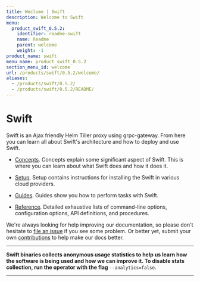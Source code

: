 ```yaml
---
title: Weclome | Swift
description: Welcome to Swift
menu:
  product_swift_0.5.2:
    identifier: readme-swift
    name: Readme
    parent: welcome
    weight: -1
product_name: swift
menu_name: product_swift_0.5.2
section_menu_id: welcome
url: /products/swift/0.5.2/welcome/
aliases:
  - /products/swift/0.5.2/
  - /products/swift/0.5.2/README/
---
```


# Swift
Swift is an Ajax friendly Helm Tiller proxy using grpc-gateway. From here you can learn all about Swift's architecture and how to deploy and use Swift.

- [Concepts](/products/swift/0.5.2/concepts/). Concepts explain some significant aspect of Swift. This is where you can learn about what Swift does and how it does it.

- [Setup](/products/swift/0.5.2/setup/). Setup contains instructions for installing
  the Swift in various cloud providers.

- [Guides](/products/swift/0.5.2/guides/). Guides show you how to perform tasks with Swift.

- [Reference](/products/swift/0.5.2/reference/). Detailed exhaustive lists of
command-line options, configuration options, API definitions, and procedures.

We're always looking for help improving our documentation, so please don't hesitate to [file an issue](https://github.com/appscode/swift/issues/new) if you see some problem. Or better yet, submit your own [contributions](/products/swift/0.5.2/CONTRIBUTING) to help
make our docs better.

---

**Swift binaries collects anonymous usage statistics to help us learn how the software is being used and how we can improve it. To disable stats collection, run the operator with the flag** `--analytics=false`.

---
